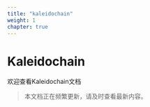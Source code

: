 ```yaml
---
title: "kaleidochain"
weight: 1
chapter: true
---
```


# Kaleidochain

欢迎查看Kaleidochain文档

> <i class="fas fa-fw fa-info"></i> 本文档正在频繁更新，请及时查看最新内容。


